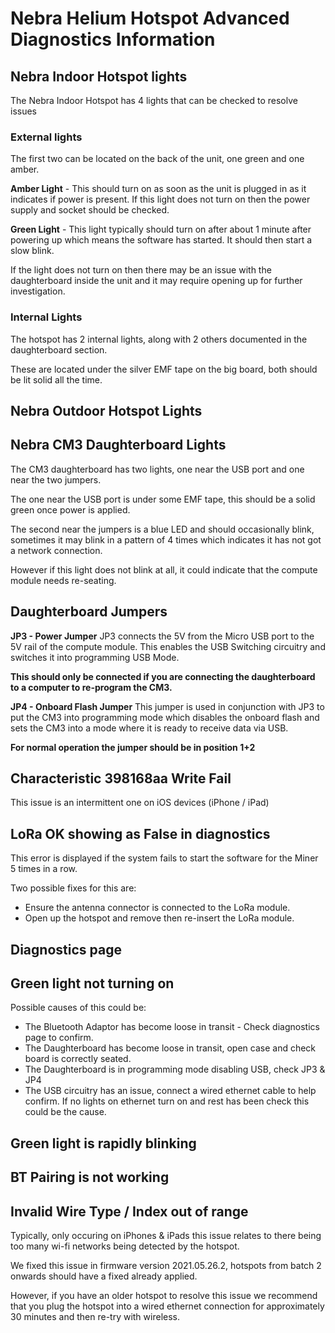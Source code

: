 # Nebra Helium Hotspot Advanced Diagnostics Information

## Nebra Indoor Hotspot lights

The Nebra Indoor Hotspot has 4 lights that can be checked to resolve issues

### External lights
The first two can be located on the back of the unit, one green and one amber.

**Amber Light** - This should turn on as soon as the unit is plugged in as it indicates if power is present. If this light does not turn on then the power supply and socket should be checked.

**Green Light** - This light typically should turn on after about 1 minute after powering up which means the software has started. It should then start a slow blink.

If the light does not turn on then there may be an issue with the daughterboard inside the unit and it may require opening up for further investigation.

### Internal Lights

The hotspot has 2 internal lights, along with 2 others documented in the daughterboard section.

These are located under the silver EMF tape on the big board, both should be lit solid all the time.

## Nebra Outdoor Hotspot Lights

## Nebra CM3 Daughterboard Lights

The CM3 daughterboard has two lights, one near the USB port and one near the two jumpers.

The one near the USB port is under some EMF tape, this should be a solid green once power is applied.

The second near the jumpers is a blue LED and should occasionally blink, sometimes it may blink in a pattern of 4 times which indicates it has not got a network connection.

However if this light does not blink at all, it could indicate that the compute module needs re-seating.

## Daughterboard Jumpers

**JP3 - Power Jumper**
JP3 connects the 5V from the Micro USB port to the 5V rail of the compute module. This enables the USB Switching circuitry and switches it into programming USB Mode.

**This should only be connected if you are connecting the daughterboard to a computer to re-program the CM3.**

**JP4 - Onboard Flash Jumper**
This jumper is used in conjunction with JP3 to put the CM3 into programming mode which disables the onboard flash and sets the CM3 into a mode where it is ready to receive data via USB.

**For normal operation the jumper should be in position 1+2**

## Characteristic 398168aa Write Fail

This issue is an intermittent one on iOS devices (iPhone / iPad)

## LoRa OK showing as False in diagnostics

This error is displayed if the system fails to start the software for the Miner 5 times in a row.

Two possible fixes for this are:
* Ensure the antenna connector is connected to the LoRa module.
* Open up the hotspot and remove then re-insert the LoRa module.

## Diagnostics page

## Green light not turning on

Possible causes of this could be:

* The Bluetooth Adaptor has become loose in transit - Check diagnostics page to confirm.
* The Daughterboard has become loose in transit, open case and check board is correctly seated.
* The Daughterboard is in programming mode disabling USB, check JP3 & JP4
* The USB circuitry has an issue, connect a wired ethernet cable to help confirm. If no lights on ethernet turn on and rest has been check this could be the cause.

## Green light is rapidly blinking

## BT Pairing is not working


## Invalid Wire Type / Index out of range

Typically, only occuring on iPhones & iPads this issue relates to there being too many wi-fi networks being detected by the hotspot.

We fixed this issue in firmware version 2021.05.26.2, hotspots from batch 2 onwards should have a fixed already applied.

However, if you have an older hotspot to resolve this issue we recommend that you plug the hotspot into a wired ethernet connection for approximately 30 minutes and then re-try with wireless.
